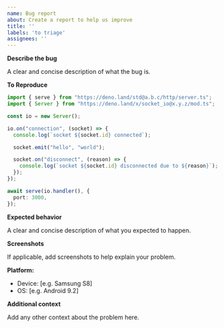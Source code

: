 ```yaml
---
name: Bug report
about: Create a report to help us improve
title: ''
labels: 'to triage'
assignees: ''
---
```


**Describe the bug**

A clear and concise description of what the bug is.

**To Reproduce**

```ts
import { serve } from "https://deno.land/std@a.b.c/http/server.ts";
import { Server } from "https://deno.land/x/socket_io@x.y.z/mod.ts";

const io = new Server();

io.on("connection", (socket) => {
  console.log(`socket ${socket.id} connected`);

  socket.emit("hello", "world");

  socket.on("disconnect", (reason) => {
    console.log(`socket ${socket.id} disconnected due to ${reason}`);
  });
});

await serve(io.handler(), {
  port: 3000,
});
```

**Expected behavior**

A clear and concise description of what you expected to happen.

**Screenshots**

If applicable, add screenshots to help explain your problem.

**Platform:**

- Device: [e.g. Samsung S8]
- OS: [e.g. Android 9.2]

**Additional context**

Add any other context about the problem here.

